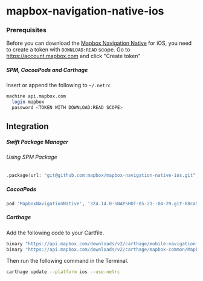# mapbox-navigation-native-ios

### Prerequisites

Before you can download the [Mapbox Navigation Native](https://github.com/mapbox/mapbox-navigation-native) for iOS, you need to create a token with `DOWNLOAD:READ` scope.
Go to https://account.mapbox.com and click "Create token"

##### SPM, CocoaPods and Carthage
Insert or append the following to `~/.netrc`

```bash
machine api.mapbox.com
  login mapbox
  password <TOKEN WITH DOWNLOAD:READ SCOPE>
```

## Integration

##### Swift Package Manager

###### Using SPM Package

```swift
.package(url: "git@github.com:mapbox/mapbox-navigation-native-ios.git", from: "324.14.0-SNAPSHOT-05-21--04-29.git-08ca514-SNAPSHOT.0522T1637Z.9ff18a2"),
```

##### CocoaPods

```ruby
pod 'MapboxNavigationNative', '324.14.0-SNAPSHOT-05-21--04-29.git-08ca514-SNAPSHOT.0522T1637Z.9ff18a2'
```

##### Carthage

Add the following code to your Cartfile.

```bash
binary "https://api.mapbox.com/downloads/v2/carthage/mobile-navigation-native/MapboxNavigationNative.json" == 324.14.0-SNAPSHOT-05-21--04-29.git-08ca514-SNAPSHOT.0522T1637Z.9ff18a2
binary "https://api.mapbox.com/downloads/v2/carthage/mapbox-common/MapboxCommon-ios.json" == 24.14.0-SNAPSHOT-05-21--04-29.git-08ca514
```

Then run the following command in the Terminal.
```bash
carthage update --platform ios --use-netrc
```
